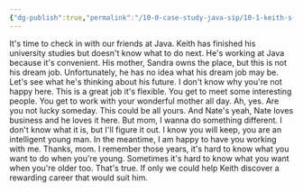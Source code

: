 ```yaml
---
{"dg-publish":true,"permalink":"/10-0-case-study-java-sip/10-1-keith-s-story/","noteIcon":""}
---
```


It's time to check in with our friends at Java. Keith has finished his university studies but doesn't know what to do next. He's working at Java because it's convenient. His mother, Sandra owns the place, but this is not his dream job. Unfortunately, he has no idea what his dream job may be. Let's see what he's thinking about his future. I don't know why you're not happy here. This is a great job it's flexible. You get to meet some interesting people. You get to work with your wonderful mother all day. Ah, yes. Are you not lucky someday. This could be all yours. And Nate's yeah, Nate loves business and he loves it here. But mom, I wanna do something different. I don't know what it is, but I'll figure it out. I know you will keep, you are an intelligent young man. In the meantime, I am happy to have you working with me.  Thanks, mom. I remember those years, it's hard to know what you want to do when you're young. Sometimes it's hard to know what you want when you're older too. That's true. If only we could help Keith discover a rewarding career that would suit him.